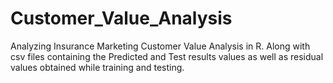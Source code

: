 # Customer_Value_Analysis
Analyzing Insurance Marketing Customer Value Analysis in R. Along with csv files containing the Predicted and Test results values as well as residual values obtained while training and testing.
